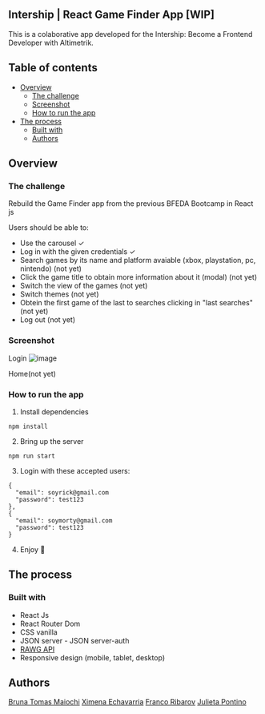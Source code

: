 ## Intership | React Game Finder App [WIP]

This is a colaborative app developed for the Intership: Become a Frontend Developer with Altimetrik.

## Table of contents

- [Overview](#overview)
  - [The challenge](#the-challenge)
  - [Screenshot](#screenshot)
  - [How to run the app](#how-to-run-the-app)
- [The process](#the-process)
  - [Built with](#built-with)
  - [Authors](#authors)

## Overview

### The challenge

Rebuild the Game Finder app from the previous BFEDA Bootcamp in React js

Users should be able to:

- Use the carousel ✓
- Log in with the given credentials ✓
- Search games by its name and platform avaiable (xbox, playstation, pc, nintendo) (not yet)
- Click the game title to obtain more information about it (modal) (not yet)
- Switch the view of the games (not yet)
- Switch themes (not yet)
- Obtein the first game of the last to searches clicking in "last searches" (not yet)
- Log out (not yet)

### Screenshot

Login
![image](https://user-images.githubusercontent.com/115493411/199963516-21b74955-66ae-4af5-87c6-04f34cdef664.png)

Home(not yet)

### How to run the app

1. Install dependencies

```
npm install
```

2. Bring up the server

```
npm run start
```

3. Login with these accepted users:

```
{
  "email": soyrick@gmail.com
  "password": test123
},
{
  "email": soymorty@gmail.com
  "password": test123
}

```

4. Enjoy 🚀

## The process

### Built with

- React Js
- React Router Dom
- CSS vanilla
- JSON server - JSON server-auth
- [RAWG API](https://rawg.io/apidocs)
- Responsive design (mobile, tablet, desktop)

## Authors

[Bruna Tomas Maiochi](https://github.com/btomasmaiochi)
[Ximena Echavarria](https://github.com/xechavarriaAltimetrik)
[Franco Ribarov](https://github.com/francoribarov)
[Julieta Pontino](https://github.com/juliponti)
